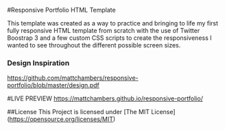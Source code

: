 #Responsive Portfolio HTML Template

This template was created as a way to practice and bringing to life my first fully responsive HTML template from scratch with the use of Twitter Boostrap 3 and a few custom CSS scripts to create the responsiveness I wanted to see throughout the different possible screen sizes. 

### Design Inspiration 
https://github.com/mattchambers/responsive-portfolio/blob/master/design.pdf

#LIVE PREVIEW
https://mattchambers.github.io/responsive-portfolio/

##License 
This Project is licensed under [The MIT License] (https://opensource.org/licenses/MIT)
